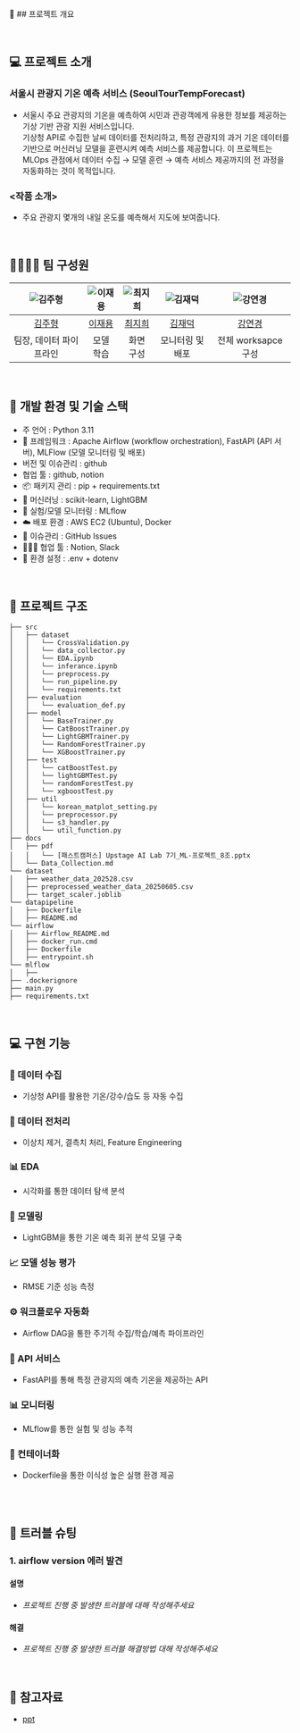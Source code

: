 📌 ## 프로젝트 개요

<br>

## 💻 프로젝트 소개
### 서울시 관광지 기온 예측 서비스 (SeoulTourTempForecast)
- 서울시 주요 관광지의 기온을 예측하여 시민과 관광객에게 유용한 정보를 제공하는 기상 기반 관광 지원 서비스입니다. <br>
  기상청 API로 수집한 날씨 데이터를 전처리하고, 특정 관광지의 과거 기온 데이터를 기반으로 머신러닝 모델을 훈련시켜 예측 서비스를 제공합니다.
  이 프로젝트는 MLOps 관점에서 데이터 수집 → 모델 훈련 → 예측 서비스 제공까지의 전 과정을 자동화하는 것이 목적입니다.

### <작품 소개>
- 주요 관광지 몇개의 내일 온도를 예측해서 지도에 보여줍니다.

<br>

## 👨‍👩‍👦‍👦 팀 구성원

| ![김주형](https://avatars.githubusercontent.com/u/156163982?v=4) | ![이재용](https://avatars.githubusercontent.com/u/156163982?v=4) | ![최지희](https://avatars.githubusercontent.com/u/156163982?v=4) | ![김재덕](https://avatars.githubusercontent.com/u/156163982?v=4) | ![강연경](https://avatars.githubusercontent.com/u/156163982?v=4) |
| :--------------------------------------------------------------: | :--------------------------------------------------------------: | :--------------------------------------------------------------: | :--------------------------------------------------------------: | :--------------------------------------------------------------: |
|            [김주형](https://github.com/UpstageAILab)             |            [이재용](https://github.com/UpstageAILab)             |            [최지희](https://github.com/UpstageAILab)             |            [김재덕](https://github.com/UpstageAILab)             |            [강연경](https://github.com/UpstageAILab)             |
|                            팀장, 데이터 파이프라인                             |                            모델 학습                             |                            화면 구성                             |                            모니터링 및 배포                             |                            전체 worksapce 구성                             |

<br>

## 🔨 개발 환경 및 기술 스택
- 주 언어 : Python 3.11
- 🧰 프레임워크 : Apache Airflow (workflow orchestration), FastAPI (API 서버), MLFlow (모델 모니터링 및 배포)
- 버전 및 이슈관리 : github
- 협업 툴 : github, notion
- 📦 패키지 관리 : pip + requirements.txt
- 🧪 머신러닝 : scikit-learn, LightGBM
- 🧪 실험/모델 모니터링 : MLflow
- ☁️ 배포 환경 : AWS EC2 (Ubuntu), Docker
- 🔧 이슈관리 : GitHub Issues
- 🧑‍🤝‍🧑 협업 툴 : Notion, Slack
- 📄 환경 설정 : .env + dotenv

<br>

## 📁 프로젝트 구조
```
├── src
│   ├── dataset
│   │   └── CrossValidation.py
│   │   └── data_collector.py
│   │   └── EDA.ipynb
│   │   └── inferance.ipynb
│   │   └── preprocess.py
│   │   └── run_pipeline.py
│   │   └── requirements.txt
│   ├── evaluation
│   │   └── evaluation_def.py
│   ├── model
│   │   └── BaseTrainer.py
│   │   └── CatBoostTrainer.py
│   │   └── LightGBMTrainer.py
│   │   └── RandomForestTrainer.py
│   │   └── XGBoostTrainer.py
│   ├── test
│   │   └── catBoostTest.py
│   │   └── lightGBMTest.py
│   │   └── randomForestTest.py
│   │   └── xgboostTest.py
│   ├── util
│   │   └── korean_matplot_setting.py
│   │   └── preprocessor.py
│   │   └── s3_handler.py
│   │   └── util_function.py
├── docs
│   ├── pdf
│   │   └── [패스트캠퍼스] Upstage AI Lab 7기_ML-프로젝트_8조.pptx
│   └── Data_Collection.md
└── dataset
│   ├── weather_data_202528.csv
│   ├── preprocessed_weather_data_20250605.csv
│   ├── target_scaler.joblib
└── datapipeline
│   ├── Dockerfile
│   ├── README.md
└── airflow
│   ├── Airflow_README.md
│   ├── docker_run.cmd
│   ├── Dockerfile
│   ├── entrypoint.sh
└── mlflow
│   ├── 
├── .dockerignore
├── main.py
├── requirements.txt
```

<br>

## 💻​ 구현 기능
### 🔄 데이터 수집
- 기상청 API를 활용한 기온/강수/습도 등 자동 수집
### 🧹 데이터 전처리
- 이상치 제거, 결측치 처리, Feature Engineering
### 📊 EDA
- 시각화를 통한 데이터 탐색 분석
### 🧠 모델링
- LightGBM을 통한 기온 예측 회귀 분석 모델 구축
### 📈 모델 성능 평가
- RMSE 기준 성능 측정
### ⚙️ 워크플로우 자동화
- Airflow DAG을 통한 주기적 수집/학습/예측 파이프라인
### 🚀 API 서비스
- FastAPI를 통해 특정 관광지의 예측 기온을 제공하는 API
### 📊 모니터링
- MLflow를 통한 실험 및 성능 추적
### 🐳 컨테이너화
- Dockerfile을 통한 이식성 높은 실행 환경 제공

<br>

<br>

## 🚨​ 트러블 슈팅
### 1. airflow version 에러 발견

#### 설명
- _프로젝트 진행 중 발생한 트러블에 대해 작성해주세요_

#### 해결
- _프로젝트 진행 중 발생한 트러블 해결방법 대해 작성해주세요_

<br>

## 📰​ 참고자료
- [ppt](https://docs.google.com/presentation/d/1BX9PCfKckJTmf3du9hvXv3o8dujUtgkN/edit?slide=id.p1#slide=id.p1)
